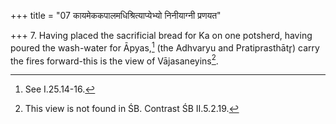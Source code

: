+++
title = "07 कायमेककपालमधिश्रित्याप्येभ्यो निनीयाग्नी प्रणयत"

+++
7. Having placed the sacrificial bread for Ka on one potsherd, having poured the wash-water for Āpyas,[^1] (the Adhvaryu and Pratiprasthātr̥) carry the fires forward-this is the view of Vājasaneyins[^2].  


[^1]: See I.25.14-16.  

[^2]: This view is not found in ŚB. Contrast ŚB II.5.2.19.  
